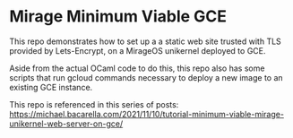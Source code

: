 Mirage Minimum Viable GCE
====

This repo demonstrates how to set up a a static web site trusted with TLS provided by Lets-Encrypt,
on a MirageOS unikernel deployed to GCE.

Aside from the actual OCaml code to do this, this repo also has some scripts that
run gcloud commands necessary to deploy a new image to an existing GCE instance.

This repo is referenced in this series of posts:
https://michael.bacarella.com/2021/11/10/tutorial-minimum-viable-mirage-unikernel-web-server-on-gce/
